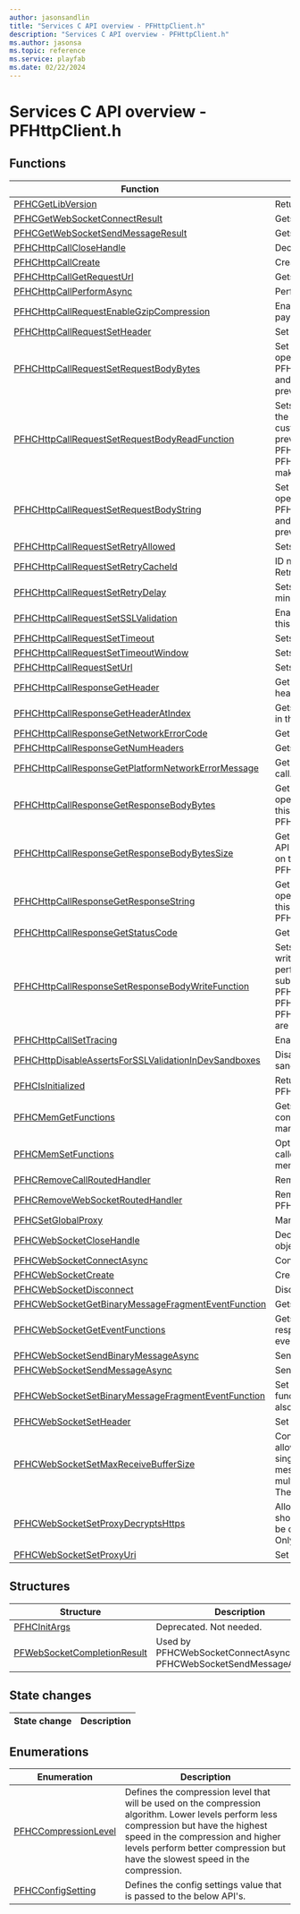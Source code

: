 ```yaml
---
author: jasonsandlin
title: "Services C API overview - PFHttpClient.h"
description: "Services C API overview - PFHttpClient.h"
ms.author: jasonsa
ms.topic: reference
ms.service: playfab
ms.date: 02/22/2024
---
```


# Services C API overview - PFHttpClient.h

  
## Functions  

| Function | Description |  
| --- | --- |  
| [PFHCGetLibVersion](functions/pfhcgetlibversion.md) | Returns the version of the library. |  
| [PFHCGetWebSocketConnectResult](functions/pfhcgetwebsocketconnectresult.md) | Gets the result for PFHCGetWebSocketConnectResult. |  
| [PFHCGetWebSocketSendMessageResult](functions/pfhcgetwebsocketsendmessageresult.md) | Gets the result from PFHCWebSocketSendMessage. |  
| [PFHCHttpCallCloseHandle](functions/pfhchttpcallclosehandle.md) | Decrements the reference count on the call object. |  
| [PFHCHttpCallCreate](functions/pfhchttpcallcreate.md) | Creates an HTTP call handle. |  
| [PFHCHttpCallGetRequestUrl](functions/pfhchttpcallgetrequesturl.md) | Gets the request url for the HTTP call. |  
| [PFHCHttpCallPerformAsync](functions/pfhchttpcallperformasync.md) | Perform HTTP call using the PFHCCallHandle. |  
| [PFHCHttpCallRequestEnableGzipCompression](functions/pfhchttpcallrequestenablegzipcompression.md) | Enable GZIP compression on the provided body payload. |  
| [PFHCHttpCallRequestSetHeader](functions/pfhchttpcallrequestsetheader.md) | Set a request header for the HTTP call. |  
| [PFHCHttpCallRequestSetRequestBodyBytes](functions/pfhchttpcallrequestsetrequestbodybytes.md) | Set the request body bytes of the HTTP call. This API operation is mutually exclusive with PFHCHttpCallRequestSetRequestBodyReadFunction and will result in any custom read callbacks that were previously set on this call handle to be ignored. |  
| [PFHCHttpCallRequestSetRequestBodyReadFunction](functions/pfhchttpcallrequestsetrequestbodyreadfunction.md) | Sets a custom callback function that will be used to read the request body when the HTTP call is performed. If a custom read callback is used, any request body data previously set by PFHCHttpCallRequestSetRequestBodyBytes or PFHCHttpCallRequestSetRequestBodyString is ignored making these API operations mutually exclusive. |  
| [PFHCHttpCallRequestSetRequestBodyString](functions/pfhchttpcallrequestsetrequestbodystring.md) | Set the request body string of the HTTP call. This API operation is mutually exclusive with PFHCHttpCallRequestSetRequestBodyReadFunction and will result in any custom read callbacks that were previously set on this call handle to be ignored. |  
| [PFHCHttpCallRequestSetRetryAllowed](functions/pfhchttpcallrequestsetretryallowed.md) | Sets if retry is allowed for this HTTP call. |  
| [PFHCHttpCallRequestSetRetryCacheId](functions/pfhchttpcallrequestsetretrycacheid.md) | ID number of this REST endpoint used to cache the Retry-After header for fast fail. |  
| [PFHCHttpCallRequestSetRetryDelay](functions/pfhchttpcallrequestsetretrydelay.md) | Sets the HTTP retry delay in seconds. The default and minimum delay is 2 seconds. |  
| [PFHCHttpCallRequestSetSSLValidation](functions/pfhchttpcallrequestsetsslvalidation.md) | Enables or disables SSL server certificate validation for this specific HTTP call. |  
| [PFHCHttpCallRequestSetTimeout](functions/pfhchttpcallrequestsettimeout.md) | Sets the timeout for this HTTP call. |  
| [PFHCHttpCallRequestSetTimeoutWindow](functions/pfhchttpcallrequestsettimeoutwindow.md) | Sets the HTTP timeout window in seconds. |  
| [PFHCHttpCallRequestSetUrl](functions/pfhchttpcallrequestseturl.md) | Sets the url and method for the HTTP call. |  
| [PFHCHttpCallResponseGetHeader](functions/pfhchttpcallresponsegetheader.md) | Get a response header for the HTTP call for a given header name. |  
| [PFHCHttpCallResponseGetHeaderAtIndex](functions/pfhchttpcallresponsegetheaderatindex.md) | Gets the response headers at specific zero based index in the HTTP call. |  
| [PFHCHttpCallResponseGetNetworkErrorCode](functions/pfhchttpcallresponsegetnetworkerrorcode.md) | Get the network error code of the HTTP call. |  
| [PFHCHttpCallResponseGetNumHeaders](functions/pfhchttpcallresponsegetnumheaders.md) | Gets the number of response headers in the HTTP call. |  
| [PFHCHttpCallResponseGetPlatformNetworkErrorMessage](functions/pfhchttpcallresponsegetplatformnetworkerrormessage.md) | Get the platform network error message of the HTTP call. |  
| [PFHCHttpCallResponseGetResponseBodyBytes](functions/pfhchttpcallresponsegetresponsebodybytes.md) | Get the response body buffer of the HTTP call. This API operation will fail if a custom write callback was set on this call handle using PFHCHttpCallResponseSetResponseBodyWriteFunction. |  
| [PFHCHttpCallResponseGetResponseBodyBytesSize](functions/pfhchttpcallresponsegetresponsebodybytessize.md) | Get the response body buffer size of the HTTP call. This API operation will fail if a custom write callback was set on this call handle using PFHCHttpCallResponseSetResponseBodyWriteFunction. |  
| [PFHCHttpCallResponseGetResponseString](functions/pfhchttpcallresponsegetresponsestring.md) | Get the response body string of the HTTP call. This API operation will fail if a custom write callback was set on this call handle using PFHCHttpCallResponseSetResponseBodyWriteFunction. |  
| [PFHCHttpCallResponseGetStatusCode](functions/pfhchttpcallresponsegetstatuscode.md) | Get the HTTP status code of the HTTP call response. |  
| [PFHCHttpCallResponseSetResponseBodyWriteFunction](functions/pfhchttpcallresponsesetresponsebodywritefunction.md) | Sets a custom callback function that will be used to write the response body when the HTTP call is performed. Using a custom write callback will cause subsequent calls to PFHCHttpCallResponseGetResponseBodyBytesSize, PFHCHttpCallResponseGetResponseBodyBytes, and PFHCHttpCallGetResponseBodyString to fail as these are mutually exclusive. |  
| [PFHCHttpCallSetTracing](functions/pfhchttpcallsettracing.md) | Enables or disables tracing for this specific HTTP call. |  
| [PFHCHttpDisableAssertsForSSLValidationInDevSandboxes](functions/pfhchttpdisableassertsforsslvalidationindevsandboxes.md) | Disables asserts for SSL validation in console dev sandboxes. |  
| [PFHCIsInitialized](functions/pfhcisinitialized.md) | Returns true if library has been initialized by PFHCInitialize |  
| [PFHCMemGetFunctions](functions/pfhcmemgetfunctions.md) | Gets the memory hook functions to allow callers to control route memory allocations to their own memory manager. |  
| [PFHCMemSetFunctions](functions/pfhcmemsetfunctions.md) | Optionally sets the memory hook functions to allow callers to control route memory allocations to their own memory manager. |  
| [PFHCRemoveCallRoutedHandler](functions/pfhcremovecallroutedhandler.md) | Removes a previously added PFHCCallRoutedHandler. |  
| [PFHCRemoveWebSocketRoutedHandler](functions/pfhcremovewebsocketroutedhandler.md) | Removes a previously added PFHCWebSocketRoutedHandler. |  
| [PFHCSetGlobalProxy](functions/pfhcsetglobalproxy.md) | Manually sets an explicit proxy address. |  
| [PFHCWebSocketCloseHandle](functions/pfhcwebsocketclosehandle.md) | Decrements the reference count on the WebSocket object. |  
| [PFHCWebSocketConnectAsync](functions/pfhcwebsocketconnectasync.md) | Connects to the WebSocket. |  
| [PFHCWebSocketCreate](functions/pfhcwebsocketcreate.md) | Creates an WebSocket handle. |  
| [PFHCWebSocketDisconnect](functions/pfhcwebsocketdisconnect.md) | Disconnects / closes the WebSocket. |  
| [PFHCWebSocketGetBinaryMessageFragmentEventFunction](functions/pfhcwebsocketgetbinarymessagefragmenteventfunction.md) | Gets the WebSocket binary message fragment handler. |  
| [PFHCWebSocketGetEventFunctions](functions/pfhcwebsocketgeteventfunctions.md) | Gets the WebSocket functions to allow callers to respond to incoming messages and WebSocket close events. |  
| [PFHCWebSocketSendBinaryMessageAsync](functions/pfhcwebsocketsendbinarymessageasync.md) | Send binary message to the WebSocket. |  
| [PFHCWebSocketSendMessageAsync](functions/pfhcwebsocketsendmessageasync.md) | Send message the WebSocket |  
| [PFHCWebSocketSetBinaryMessageFragmentEventFunction](functions/pfhcwebsocketsetbinarymessagefragmenteventfunction.md) | Set the binary message fragment handler. The client functionContext passed to PFHCWebSocketCreate will also be passed to this handler. |  
| [PFHCWebSocketSetHeader](functions/pfhcwebsocketsetheader.md) | Set a header for the WebSocket. |  
| [PFHCWebSocketSetMaxReceiveBufferSize](functions/pfhcwebsocketsetmaxreceivebuffersize.md) | Configures how large the WebSocket receive buffer is allowed to grow before passing messages to clients. If a single message exceeds the maximum buffer size, the message will be broken down and passed to clients via multiple calls to the PFHCWebSocketMessageFunction. The default value is 20kb. |  
| [PFHCWebSocketSetProxyDecryptsHttps](functions/pfhcwebsocketsetproxydecryptshttps.md) | Allows proxy server to decrypt and inspect traffic; should be used only for debugging purposes This must be called after calling PFHCWebSocketSetProxyUri. Only applies to Win32 non-GDK builds |  
| [PFHCWebSocketSetProxyUri](functions/pfhcwebsocketsetproxyuri.md) | Set the proxy URI for the WebSocket. |  
  
## Structures  

| Structure | Description |  
| --- | --- |  
| [PFHCInitArgs](structs/pfhcinitargs.md) | Deprecated. Not needed. |  
| [PFWebSocketCompletionResult](structs/pfwebsocketcompletionresult.md) | Used by PFHCWebSocketConnectAsync() and PFHCWebSocketSendMessageAsync(). |  
  
## State changes  
  
| State change | Description |  
| --- | --- |  
  
## Enumerations  

| Enumeration | Description |  
| --- | --- |  
| [PFHCCompressionLevel](enums/pfhccompressionlevel.md) | Defines the compression level that will be used on the compression algorithm. Lower levels perform less compression but have the highest speed in the compression and higher levels perform better compression but have the slowest speed in the compression.|  
| [PFHCConfigSetting](enums/pfhcconfigsetting.md) | Defines the config settings value that is passed to the below API's.|  
